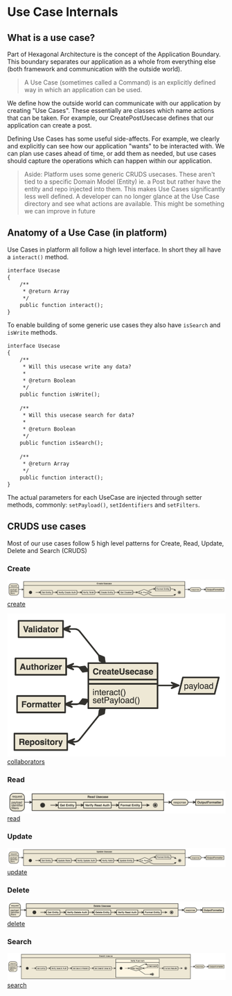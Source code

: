# Use Case Internals

## What is a use case?

Part of Hexagonal Architecture is the concept of the Application Boundary. This boundary separates our application as a whole from everything else (both framework and communication with the outside world).

> A Use Case (sometimes called a Command) is an explicitly defined way in which an application can be used.

We define how the outside world can communicate with our application by creating "Use Cases". These essentially are classes which name actions that can be taken. For example, our CreatePostUsecase defines that our application can create a post.

Defining Use Cases has some useful side-affects. For example, we clearly and explicitly can see how our application "wants" to be interacted with. We can plan use cases ahead of time, or add them as needed, but use cases should capture the operations which can happen within our application.

> Aside: Platform uses some generic CRUDS usecases. These aren't tied to a specific Domain Model (Entity) ie. a Post but rather have the entity and repo injected into them. This makes Use Cases significantly less well defined. A developer can no longer glance at the Use Case directory and see what actions are available. This might be something we can improve in future

## Anatomy of a Use Case (in platform)

Use Cases in platform all follow a high level interface. In short they all have a `interact()` method.

```
interface Usecase
{
	/**
	 * @return Array
	 */
	public function interact();
}
```

To enable building of some generic use cases they also have `isSearch` and `isWrite` methods.

```
interface Usecase
{
	/**
	 * Will this usecase write any data?
	 *
	 * @return Boolean
	 */
	public function isWrite();

	/**
	 * Will this usecase search for data?
	 *
	 * @return Boolean
	 */
	public function isSearch();

	/**
	 * @return Array
	 */
	public function interact();
}
```

The actual parameters for each UseCase are injected through setter methods, commonly: `setPayload()`, `setIdentifiers` and `setFilters`.

## CRUDS use cases

Most of our use cases follow 5 high level patterns for Create, Read, Update, Delete and Search (CRUDS)

### Create

![create-usecase](./create-usecase.png "Create Usecase")
[create](http://www.nomnoml.com/#view/%23title%3A%20Create%20UseCase%0A%5B%3Cstate%3Erequest%5D-%3E%5BCreate%20Usecase%5D%0A%5BCreate%20Usecase%5D-%3E%5B%3Cstate%3Eresponse%5D%0A%5B%3Cstate%3Eresponse%5D-%3E%5BOutputFormatter%5D%0A%0A%5B%3Cstate%3Erequest%7C%0Apayload%3B%0Aidentifier%3B%0Afilters%5D%0A%0A%5BCreate%20Usecase%7C%0A%20%20%20%20%20%5B%3Cstart%3E%20interact()%5D-%3E%5BGet%20Entity%5D%0A%20%20%20%20%20%5BGet%20Entity%5D-%3E%5BVerify%20Create%20Auth%5D%0A%20%20%20%20%20%5BVerify%20Create%20Auth%5D-%3E%5BVerify%20Valid%5D%0A%20%20%20%20%20%5BVerify%20Valid%5D-%3E%5BCreate%20Entity%5D%0A%20%20%20%20%20%5BCreate%20Entity%5D-%3E%5BGet%20Created%5D%0A%20%20%20%20%20%5BGet%20Created%5D-%3E%5B%3Cchoice%3E%20Can%20Read%3F%5D%0A%20%20%20%20%20%5B%3Cchoice%3E%20Can%20Read%3F%5D-%3E%5BFormat%20Entity%5D%0A%20%20%20%20%20%5BFormat%20Entity%5D-%3E%5B%3Cend%3E%20return%5D%0A%20%20%20%20%20%5B%3Cchoice%3E%20Can%20Read%3F%5D-%3E%5B%3Cend%3E%20return%5D%0A%5D%0A%0A%23direction%3A%20right)

![create-usecase-collab](./create-usecase-collab.png "Create Usecase Collaborators")
[collaborators](http://www.nomnoml.com/#view/%23title%3A%20Create%20UseCase%20Collaborators%0A%0A%5BCreateUsecase%7C%7C%0Ainteract()%0AsetPayload()%5D%0A%0A%5BValidator%5D%3C-%2B%5BCreateUsecase%5D%0A%5BAuthorizer%5D%3C-%2B%5BCreateUsecase%5D%0A%5BFormatter%5D%3C-%2B%5BCreateUsecase%5D%0A%5BRepository%5D%3C-%2B%5BCreateUsecase%5D%0A%0A%5BCreateUsecase%5D-%3E%5B%3Cinput%3E%20payload%5D%0A%0A%23direction%3A%20right)

### Read

![read-usecase](./read-usecase.png "Read Usecase")
[read](http://www.nomnoml.com/#view/%23title%3A%20Read%20UseCase%0A%5B%3Cstate%3Erequest%5D-%3E%5BRead%20Usecase%5D%0A%5BRead%20Usecase%5D-%3E%5B%3Cstate%3Eresponse%5D%0A%5B%3Cstate%3Eresponse%5D-%3E%5BOutputFormatter%5D%0A%0A%5B%3Cstate%3Erequest%7C%0Apayload%3B%0Aidentifier%3B%0Afilters%5D%0A%0A%5BRead%20Usecase%7C%0A%20%20%20%20%20%5B%3Cstart%3E%20interact()%5D-%3E%5BGet%20Entity%5D%0A%20%20%20%20%20%5BGet%20Entity%5D-%3E%5BVerify%20Read%20Auth%5D%0A%20%20%20%20%20%5BVerify%20Read%20Auth%5D-%3E%5BFormat%20Entity%5D%0A%20%20%20%20%20%5BFormat%20Entity%5D-%3E%5B%3Cend%3E%20return%5D%0A%5D%0A%0A%23direction%3A%20right)

### Update

![update-usecase](./update-usecase.png "UpdateUsecase")
[update](http://www.nomnoml.com/#view/%23title%3A%20Update%20UseCase%0A%5B%3Cstate%3Erequest%5D-%3E%5BUpdate%20Usecase%5D%0A%5BUpdate%20Usecase%5D-%3E%5B%3Cstate%3Eresponse%5D%0A%5B%3Cstate%3Eresponse%5D-%3E%5BOutputFormatter%5D%0A%0A%5B%3Cstate%3Erequest%7C%0Apayload%3B%0Aidentifier%3B%0Afilters%5D%0A%0A%5BUpdate%20Usecase%7C%0A%20%20%20%20%20%5B%3Cstart%3E%20interact()%5D-%3E%5BGet%20Entity%5D%0A%20%20%20%20%20%5BGet%20Entity%5D-%3E%5BUpdate%20State%5D%0A%20%20%20%20%20%5BUpdate%20State%5D-%3E%5BVerify%20Update%20Auth%5D%0A%20%20%20%20%20%5BVerify%20Update%20Auth%5D-%3E%5BVerify%20Valid%5D%0A%20%20%20%20%20%5BVerify%20Valid%5D-%3E%5BUpdate%20Entity%5D%0A%20%20%20%20%20%5BUpdate%20Entity%5D-%3E%5B%3Cchoice%3E%20Can%20Read%3F%5D%0A%20%20%20%20%20%5B%3Cchoice%3E%20Can%20Read%3F%5D-%3E%5BFormat%20Entity%5D%0A%20%20%20%20%20%5BFormat%20Entity%5D-%3E%5B%3Cend%3E%20return%5D%0A%20%20%20%20%20%5B%3Cchoice%3E%20Can%20Read%3F%5D-%3E%5B%3Cend%3E%20return%5D%0A%5D%0A%0A%23direction%3A%20right)

### Delete

![delete-usecase](./delete-usecase.png "Delete Usecase")
[delete](http://www.nomnoml.com/#view/%23title%3A%20Delete%20UseCase%0A%5B%3Cstate%3Erequest%5D-%3E%5BDelete%20Usecase%5D%0A%5BDelete%20Usecase%5D-%3E%5B%3Cstate%3Eresponse%5D%0A%5B%3Cstate%3Eresponse%5D-%3E%5BOutputFormatter%5D%0A%0A%5B%3Cstate%3Erequest%7C%0Apayload%3B%0Aidentifier%3B%0Afilters%5D%0A%0A%5BDelete%20Usecase%7C%0A%20%20%20%20%20%5B%3Cstart%3E%20interact()%5D-%3E%5BGet%20Entity%5D%0A%20%20%20%20%20%5BGet%20Entity%5D-%3E%5BVerify%20Delete%20Auth%5D%0A%20%20%20%20%20%5BVerify%20Delete%20Auth%5D-%3E%5BDelete%20Entity%5D%0A%20%20%20%20%20%5BDelete%20Entity%5D-%3E%5BVerify%20Read%20Auth%5D%0A%20%20%20%20%20%5BVerify%20Read%20Auth%5D-%3E%5BFormat%20Entity%5D%0A%20%20%20%20%20%5BFormat%20Entity%5D-%3E%5B%3Cend%3E%20return%5D%0A%5D%0A%0A%23direction%3A%20right)

### Search

![search-usecase](./search-usecase.png "Search Usecase")
[search](http://www.nomnoml.com/#view/%23title%3A%20Search%20UseCase%0A%5B%3Cstate%3Erequest%5D-%3E%5BSearch%20Usecase%5D%0A%5BSearch%20Usecase%5D-%3E%5B%3Cstate%3Eresponse%5D%0A%5B%3Cstate%3Eresponse%5D-%3E%5BOutputFormatter%5D%0A%0A%5B%3Cstate%3Erequest%7C%0Apayload%3B%0Aidentifier%3B%0Afilters%5D%0A%0A%5BSearch%20Usecase%7C%0A%20%20%20%20%20%5B%3Cstart%3E%20interact()%5D-%3E%5BGet%20Entity%5D%0A%20%20%20%20%20%5BGet%20Entity%5D-%3E%5BVerify%20Search%20Auth%5D%0A%20%20%20%20%20%5BVerify%20Search%20Auth%5D-%3E%5BSet%20Search%20Params%5D%0A%20%20%20%20%20%5BSet%20Search%20Params%5D-%3E%5BGet%20Search%20Sesults%5D%0A%20%20%20%20%20%5BGet%20Search%20Sesults%5D-%3E%5BVerify%20Read%20Auth%7C%0A%20%20%20%20%20%20%20%20%5B%3Cstart%3E%20foreach%5D-%3E%5B%3Cchoice%3Ewhile%20results%3F%5D%0A%20%20%20%20%20%20%20%20%5B%3Cchoice%3Ewhile%20results%3F%5D-%3E%5Bcheck%20auth%5D%0A%20%20%20%20%20%20%20%20%5Bcheck%20auth%5D-%3E%5B%3Cchoice%3Ewhile%20results%3F%5D%0A%20%20%20%20%20%20%20%20%5B%3Cchoice%3Ewhile%20results%3F%5D-%3E%5B%3Cend%3E%5D%0A%20%20%20%20%20%5D%0A%20%20%20%20%20%5BVerify%20Read%20Auth%5D-%3E%5BFormat%20Results%5D%0A%20%20%20%20%20%5BFormat%20Results%5D-%3E%5B%3Cend%3E%20return%5D%0A%5D%0A%0A%23direction%3A%20right)
